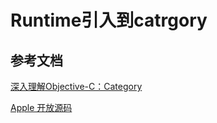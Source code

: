 # Runtime引入到catrgory



## 参考文档
[深入理解Objective-C：Category](http://tech.meituan.com/DiveIntoCategory.html)

[Apple 开放源码](http://opensource.apple.com//tarballs/)

[](http://blog.sunnyxx.com/2014/03/05/objc_category_secret/)

